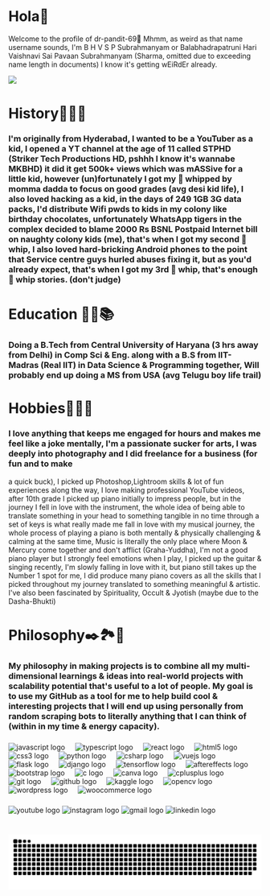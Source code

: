 

# Hola👋
Welcome to the profile of dr-pandit-69🤪
Mhmm, as weird as that name username sounds, I'm B H V S P Subrahmanyam or Balabhadrapatruni Hari Vaishnavi Sai Pavaan Subrahmanyam (Sharma, omitted due to exceeding name length in documents) I know it's getting wEiRdEr already.

![](https://github.com/dr-pandit-69/dr-pandit-69/blob/main/dhamaal.gif)

# History🔎🧭🛜

### I'm originally from Hyderabad, I wanted to be a YouTuber as a kid, I opened a YT channel at the age of 11 called STPHD (Striker Tech Productions HD, pshhh I know it's wannabe MKBHD) it did it get 500k+ views which was mASSive for a little kid, however (un)fortunately I got my 🍑 whipped by momma dadda to focus on good grades (avg desi kid life), I also loved hacking as a kid, in the days of 249 1GB 3G data packs, I'd distribute Wifi pwds to kids in my colony like birthday chocolates, unfortunately WhatsApp tigers in the complex decided to blame 2000 Rs BSNL Postpaid Internet bill on naughty colony kids (me), that's when I got my second 🍑 whip, I also loved hard-bricking Android phones to the point that Service centre guys hurled abuses fixing it, but as you'd already expect, that's when I got my 3rd 🍑 whip, that's enough 🍑 whip stories. (don't judge)


# Education 🏫🎒📚

### Doing a B.Tech from Central University of Haryana (3 hrs away from Delhi) in Comp Sci & Eng. along with a B.S from IIT-Madras (Real IIT) in Data Science & Programming together, Will probably end up doing a MS from USA (avg Telugu boy life trail)

# Hobbies🎹🎸📸

### I love anything that keeps me engaged for hours and makes me feel like a joke mentally, I'm a passionate sucker for arts, I was deeply into photography and I did freelance for a business (for fun and to make
a quick buck), I picked up Photoshop,Lightroom skills & lot of fun experiences along the way, I love making professional YouTube videos, after 10th grade I picked up piano initially to impress people, but in the journey I fell in love with the instrument, the whole idea of being able to translate something in your head to something tangible in no time through a set of keys is what really made me fall in love with my musical journey, the whole process of playing a piano is both mentally & physically challenging & calming at the same time, Music is literally the only place where Moon & Mercury come together and don't afflict (Graha-Yuddha), I'm not a good piano player but I strongly feel emotions when I play, I picked up the guitar & singing recently, I'm slowly falling in love with it, but piano still takes up the Number 1 spot for me, I did produce many piano covers as all the skills that I picked throughout my journey translated to something meaningful & artistic. I've also been fascinated by Spirituality, Occult & Jyotish (maybe due to the Dasha-Bhukti)

# Philosophy✒️🏞️🙏

### My philosophy in making projects is to combine all my multi-dimensional learnings & ideas into real-world projects with scalability potential that's useful to a lot of people. My goal is to use my GitHub as a tool for me to help build cool & interesting projects that I will end up using personally from random scraping bots to literally anything that I can think of (within in my time & energy capacity).





###

<div align="left">
  <img src="https://cdn.jsdelivr.net/gh/devicons/devicon/icons/javascript/javascript-original.svg" height="30" alt="javascript logo"  />
  <img width="12" />
  <img src="https://cdn.jsdelivr.net/gh/devicons/devicon/icons/typescript/typescript-original.svg" height="30" alt="typescript logo"  />
  <img width="12" />
  <img src="https://cdn.jsdelivr.net/gh/devicons/devicon/icons/react/react-original.svg" height="30" alt="react logo"  />
  <img width="12" />
  <img src="https://cdn.jsdelivr.net/gh/devicons/devicon/icons/html5/html5-original.svg" height="30" alt="html5 logo"  />
  <img width="12" />
  <img src="https://cdn.jsdelivr.net/gh/devicons/devicon/icons/css3/css3-original.svg" height="30" alt="css3 logo"  />
  <img width="12" />
  <img src="https://cdn.jsdelivr.net/gh/devicons/devicon/icons/python/python-original.svg" height="30" alt="python logo"  />
  <img width="12" />
  <img src="https://cdn.jsdelivr.net/gh/devicons/devicon/icons/csharp/csharp-original.svg" height="30" alt="csharp logo"  />
  <img width="12" />
  <img src="https://cdn.jsdelivr.net/gh/devicons/devicon/icons/vuejs/vuejs-original.svg" height="30" alt="vuejs logo"  />
  <img width="12" />
  <img src="https://cdn.jsdelivr.net/gh/devicons/devicon/icons/flask/flask-original.svg" height="30" alt="flask logo"  />
  <img width="12" />
  <img src="https://cdn.jsdelivr.net/gh/devicons/devicon/icons/django/django-plain.svg" height="30" alt="django logo"  />
  <img width="12" />
  <img src="https://cdn.jsdelivr.net/gh/devicons/devicon/icons/tensorflow/tensorflow-original.svg" height="30" alt="tensorflow logo"  />
  <img width="12" />
  <img src="https://cdn.jsdelivr.net/gh/devicons/devicon/icons/aftereffects/aftereffects-original.svg" height="30" alt="aftereffects logo"  />
  <img width="12" />
  <img src="https://cdn.jsdelivr.net/gh/devicons/devicon/icons/bootstrap/bootstrap-original.svg" height="30" alt="bootstrap logo"  />
  <img width="12" />
  <img src="https://cdn.jsdelivr.net/gh/devicons/devicon/icons/c/c-original.svg" height="30" alt="c logo"  />
  <img width="12" />
  <img src="https://cdn.jsdelivr.net/gh/devicons/devicon/icons/canva/canva-original.svg" height="30" alt="canva logo"  />
  <img width="12" />
  <img src="https://cdn.jsdelivr.net/gh/devicons/devicon/icons/cplusplus/cplusplus-original.svg" height="30" alt="cplusplus logo"  />
  <img width="12" />
  <img src="https://cdn.jsdelivr.net/gh/devicons/devicon/icons/git/git-original.svg" height="30" alt="git logo"  />
  <img width="12" />
  <img src="https://cdn.jsdelivr.net/gh/devicons/devicon/icons/github/github-original.svg" height="30" alt="github logo"  />
  <img width="12" />
  <img src="https://cdn.jsdelivr.net/gh/devicons/devicon/icons/kaggle/kaggle-original.svg" height="30" alt="kaggle logo"  />
  <img width="12" />
  <img src="https://cdn.jsdelivr.net/gh/devicons/devicon/icons/opencv/opencv-original.svg" height="30" alt="opencv logo"  />
  <img width="12" />
  <img src="https://cdn.jsdelivr.net/gh/devicons/devicon/icons/wordpress/wordpress-original.svg" height="30" alt="wordpress logo"  />
  <img width="12" />
  <img src="https://cdn.jsdelivr.net/gh/devicons/devicon/icons/woocommerce/woocommerce-original.svg" height="30" alt="woocommerce logo"  />
</div>

###

<div align="left">
  <img src="https://img.shields.io/static/v1?message=Youtube&logo=youtube&label=&color=FF0000&logoColor=white&labelColor=&style=for-the-badge" height="35" alt="youtube logo"  />
  <img src="https://img.shields.io/static/v1?message=Instagram&logo=instagram&label=&color=E4405F&logoColor=white&labelColor=&style=for-the-badge" height="35" alt="instagram logo"  />  
  <img src="https://img.shields.io/static/v1?message=Gmail&logo=gmail&label=&color=D14836&logoColor=white&labelColor=&style=for-the-badge" height="35" alt="gmail logo"  />
  <img src="https://img.shields.io/static/v1?message=LinkedIn&logo=linkedin&label=&color=0077B5&logoColor=white&labelColor=&style=for-the-badge" height="35" alt="linkedin logo"  />
</div>

###

<br clear="both">

<img src="https://raw.githubusercontent.com/dr-pandit-69/dr-pandit-69/output/snake.svg" alt="Snake animation" />

###















<!--
**dr-pandit-69/dr-pandit-69** is a ✨ _special_ ✨ repository because its `README.md` (this file) appears on your GitHub profile.

Here are some ideas to get you started:
https://tenor.com/view/astrology-spin-symbol-gif-12236884
https://tenor.com/view/qtum-qtum-qtum-qtum-year-qtum-gear-gif-24999504
https://tenor.com/view/zodiac-sign-gif-27430270
https://tenor.com/view/mercury-must-be-in-retrograde-mercury-in-retrograde-astrology-stars-horoscope-gif-14083659
https://tenor.com/view/mandala-colorful-patterns-gif-11284143
https://tenor.com/view/mandala-gif-20975231
https://tenor.com/view/mandala-zen-gif-5731301
![](https://github.com/dr-pandit-69/dr-pandit-69/blob/main/vibrant-sun.gif)
- 🔭 I’m currently working on ...
- 🌱 I’m currently learning ...
- 👯 I’m looking to collaborate on ...
- 🤔 I’m looking for help with ...
- 💬 Ask me about ...
- 📫 How to reach me: ...
- 😄 Pronouns: ...
- ⚡ Fun fact: ...
-->
